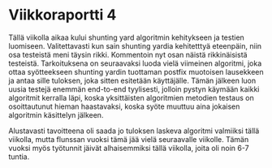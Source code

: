 # Viikkoraportti 4

Tällä viikolla aikaa kului shunting yard algoritmin kehitykseen ja testien luomiseen. Valitettavasti kun sain shunting yardia kehitetttyä eteenpäin, niin osa testeistä meni täysin rikki. Kommentoin nyt osan näistä rikkinäisistä testeistä. Tarkoituksena on seuraavaksi luoda vielä viimeinen algoritmi, joka ottaa syötteekseen shunting yardin tuottaman postfix muotoisen lausekkeen ja antaa sille tuloksen, joka sitten esitetään käyttäjälle. Tämän jälkeen luon uusia testejä enemmän end-to-end tyylisesti, jolloin pystyn käymään kaikki algoritmit kerralla läpi, koska yksittäisten algoritmien metodien testaus on osoittautunut hieman haastavaksi, koska syöte muuttuu aina jokaisen algoritmin käsittelyn jälkeen. 

Alustavasti tavoitteena oli saada jo tuloksen laskeva algoritmi valmiiksi tällä viikolla, mutta flunssan vuoksi tämä jää vielä seuraavalle viikolle. Tämän vuoksi myös työtunnit jäivät alhaisemmiksi tällä viikolla, joita oli noin 6-7 tuntia. 